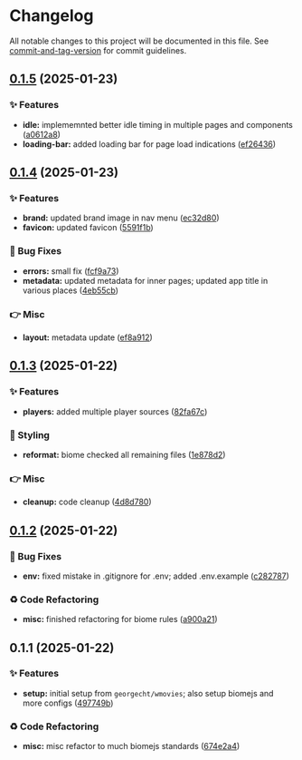 # Changelog

All notable changes to this project will be documented in this file. See [commit-and-tag-version](https://github.com/absolute-version/commit-and-tag-version) for commit guidelines.

## [0.1.5](https://github.com/GeorgeCht/streamlite/compare/v0.1.4...v0.1.5) (2025-01-23)


### ✨ Features

* **idle:** implememnted better idle timing in multiple pages and components ([a0612a8](https://github.com/GeorgeCht/streamlite/commit/a0612a83afd7e6d2bedd42bdc7cccbd27c53a72b))
* **loading-bar:** added loading bar for page load indications ([ef26436](https://github.com/GeorgeCht/streamlite/commit/ef26436e8a73f1e6902ea20f5f98b09deace9774))

## [0.1.4](https://github.com/GeorgeCht/streamlite/compare/v0.1.3...v0.1.4) (2025-01-23)


### ✨ Features

* **brand:** updated brand image in nav menu ([ec32d80](https://github.com/GeorgeCht/streamlite/commit/ec32d80717be8c7bc687291f91cc5e241c1e5b00))
* **favicon:** updated favicon ([5591f1b](https://github.com/GeorgeCht/streamlite/commit/5591f1bed2688e490fc406f59e413e40fcbda76e))


### 🐛 Bug Fixes

* **errors:** small fix ([fcf9a73](https://github.com/GeorgeCht/streamlite/commit/fcf9a733278b3780fa97d41107c63a950b084832))
* **metadata:** updated metadata for inner pages; updated app title in various places ([4eb55cb](https://github.com/GeorgeCht/streamlite/commit/4eb55cb09ffbceeedd0ce712437bb918739b5a7a))


### 👉 Misc

* **layout:** metadata update ([ef8a912](https://github.com/GeorgeCht/streamlite/commit/ef8a91251f417b05e81e8eb29e52d474373e734c))

## [0.1.3](https://github.com/GeorgeCht/streamlite/compare/v0.1.2...v0.1.3) (2025-01-22)


### ✨ Features

* **players:** added multiple player sources ([82fa67c](https://github.com/GeorgeCht/streamlite/commit/82fa67c9d5f7c5d61673a2807635d6f3f817d7a7))


### 💄 Styling

* **reformat:** biome checked all remaining files ([1e878d2](https://github.com/GeorgeCht/streamlite/commit/1e878d252a4de1d34868b4a2e8e33c917a8e5949))


### 👉 Misc

* **cleanup:** code cleanup ([4d8d780](https://github.com/GeorgeCht/streamlite/commit/4d8d780df01dff1a2605ff8651640458bbb9bf74))

## [0.1.2](https://github.com/GeorgeCht/streamlite/compare/v0.1.1...v0.1.2) (2025-01-22)


### 🐛 Bug Fixes

* **env:** fixed mistake in .gitignore for .env; added .env.example ([c282787](https://github.com/GeorgeCht/streamlite/commit/c2827872237b4002f770c54efa3fda2002870931))


### ♻️ Code Refactoring

* **misc:** finished refactoring for biome rules ([a900a21](https://github.com/GeorgeCht/streamlite/commit/a900a21041f3a50ba114de0970b1b1e8fe63133a))

## 0.1.1 (2025-01-22)


### ✨ Features

* **setup:** initial setup from `georgecht/wmovies`; also setup biomejs and more configs ([497749b](https://github.com/GeorgeCht/streamlite/commit/497749b1a9752f619d0b61d68eaa051d24e84525))


### ♻️ Code Refactoring

* **misc:** misc refactor to much biomejs standards ([674e2a4](https://github.com/GeorgeCht/streamlite/commit/674e2a4348c90c680e959ad24653764536f94430))
